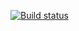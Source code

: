 [![Build status](https://ci.appveyor.com/api/projects/status/tdmbbyoq7xxw37g4?svg=true)](https://ci.appveyor.com/project/KolbinGeorgy/postmanecho)
